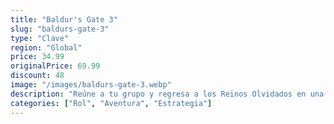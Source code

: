 ```yaml
---
title: "Baldur's Gate 3"
slug: "baldurs-gate-3"
type: "Clave"
region: "Global"
price: 34.99
originalPrice: 69.99
discount: 48
image: "/images/baldurs-gate-3.webp"
description: "Reúne a tu grupo y regresa a los Reinos Olvidados en una historia de compañerismo, traición, sacrificio, supervivencia y la atracción de un poder absoluto. Unas misteriosas aptitudes empiezan a surgir en tu interior por obra de un parásito de los azotamentes que te han implantado en el cerebro. Resístete y vuelve a la oscuridad contra si misma o abraza la corrupción y conviértete en el mal supremo."
categories: ["Rol", "Aventura", "Estrategia"]
---
```

